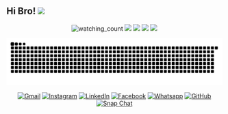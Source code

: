 <h2> Hi Bro! <img src="https://media2.giphy.com/media/QssGEmpkyEOhBCb7e1/giphy.gif?cid=ecf05e47a0n3gi1bfqntqmob8g9aid1oyj2wr3ds3mg700bl&rid=giphy.gif" width ="20"> </h1>

<p align='center'>
</p>
<p align="center">
	<img src="https://komarev.com/ghpvc/?username=getsecret&style=flat-squarec&color=blue" alt="watching_count" />
	<img src="https://img.shields.io/badge/Age-52-blueviolet" />
	<img src="https://img.shields.io/badge/Lives-Thailand-blueviolet" />
	<img src="https://img.shields.io/badge/Languages-English%20%26%20Thai-blueviolet" />
	<img src="https://img.shields.io/badge/Focus-Keyboard%20Learning-blueviolet" />
</p>

<p align = "center">
	<img src = "https://github.com/7oSkaaa/7oSkaaa/blob/output/github-contribution-grid-snake-dark.svg" alt = "Snake Game"/>
</p>

<p align="center">
	<a href="mailto:ahmed.chalat@gmail.com"><img img src="https://img.shields.io/badge/gmail-%23EA4335.svg?style=plastic&logo=gmail&logoColor=white" alt="Gmail"/></a>
	<a href="https://www.instagram.com/ahmed_getsecret/"><img src="https://img.shields.io/badge/instagram-%23E4405F.svg?style=plastic&logo=instagram&logoColor=white" alt="Instagram"/></a>
	<a href="https://www.linkedin.com/in/getsecret/"><img src="https://img.shields.io/badge/linkedin-%230A66C2.svg?style=plastic&logo=linkedin&logoColor=white" alt="LinkedIn"/></a>
	<a href="https://www.facebook.com/getsecret"><img src="https://img.shields.io/badge/facebook-%231877F2.svg?style=plastic&logo=facebook&logoColor=white" alt="Facebook"/></a>
	<a href="https://wa.me/0000000000"><img src="https://img.shields.io/badge/whatsapp-%2325D366.svg?style=plastic&logo=whatsapp&logoColor=white" alt="Whatsapp"/></a>
	<a href="https://github.com/getsecret"><img src="https://img.shields.io/badge/github-%23181717.svg?style=plastic&logo=github&logoColor=white" alt="GitHub"/></a>
	<a href="https://msng.link/o/?ahmed.getsecret=sc"><img src="https://img.shields.io/badge/snapchat-%23FFFC00.svg?style=plastic&logo=snapchat&logoColor=black" alt="Snap Chat"/></a>
</p>

<p align="center">
        <a href="https://github.com/getsecret/" align="center" ><img align="center"  alt="" src="https://visitor-badge.laobi.icu/badge?page_id=getsecret.getsecret"></a>
</p>


<!--
getsecret
**getsecret/getsecret** is a ✨ _special_ ✨ repository because its `README.md` (this file) appears on your GitHub profile.
Here are some ideas to get you started:
- 🔭 I’m currently working on ...
- 🌱 I’m currently learning ...
- 👯 I’m looking to collaborate on ...
- 🤔 I’m looking for help with ...
- 💬 Ask me about ...
- 📫 How to reach me: ...
- 😄 Pronouns: ...
- ⚡ Fun fact: ...
-->
